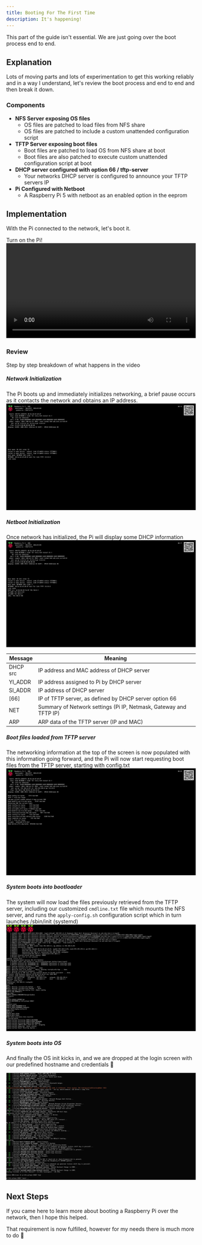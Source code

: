 ```yaml
---
title: Booting For The First Time
description: It's happening!
---
```


This part of the guide isn't essential. We are just going over the boot process end to end.

## Explanation

Lots of moving parts and lots of experimentation to get this working reliably and in a way I understand, let's review the boot process and end to end and then break it down.

### Components
- **NFS Server exposing OS files**
    - OS files are patched to load files from NFS share
    - OS files are patched to include a custom unattended configuration script
- **TFTP Server exposing boot files**
    - Boot files are patched to load OS from NFS share at boot
    - Boot files are also patched to execute custom unattended configuration script at boot
- **DHCP server configured with option 66 / tftp-server**
    - Your networks DHCP server is configured to announce your TFTP servers IP
- **Pi Configured with Netboot**
    - A Raspberry Pi 5 with netboot as an enabled option in the eeprom

## Implementation

With the Pi connected to the network, let's boot it.

Turn on the Pi!
<video controls width="100%" title="First Boot">
    <source src="../../../../assets/docs/guides/bootstrap/prep/first-boot.mp4" type="video/mp4">
    Your browser does not support the video tag.
</video>

### Review

Step by step breakdown of what happens in the video

##### Network Initialization
The Pi boots up and immediately initializes networking, a brief pause occurs as it contacts the network and obtains an IP address.
![capture of Pi bootloader with netboot enabled, pre-networking](../../../../assets/docs/guides/bootstrap/prep/review/pre-net.jpg)

##### Netboot Initialization
Once network has initialized, the Pi will display some DHCP information
![capture of Pi bootloader with netboot enabled, networking having initialized](../../../../assets/docs/guides/bootstrap/prep/review/net.jpg)

| Message   | Meaning |
| --------- | ----------------------------------------------------------------- |
| DHCP src  | IP address and MAC address of DHCP server                         |
| YI_ADDR   | IP address assigned to Pi by DHCP server                          |
| SI_ADDR   | IP address of DHCP server                                         |
| [66]      | IP of TFTP server, as defined by DHCP server option 66            |
| NET       | Summary of Network settings (Pi IP, Netmask, Gateway and TFTP IP) |
| ARP       | ARP data of the TFTP server (IP and MAC)                          |

##### Boot files loaded from TFTP server
The networking information at the top of the screen is now populated with this information going forward, and the Pi will now start requesting boot files from the TFTP server, starting with config.txt
![capture of Pi bootloader with netboot enabled, requesting files from TFTP server](../../../../assets/docs/guides/bootstrap/prep/review/tftp-reqs.jpg)

##### System boots into bootloader
The system will now load the files previously retrieved from the TFTP server, including our customized `cmdline.txt` file which mounts the NFS server, and runs the `apply-config.sh` configuration script which in turn launches /sbin/init (systemd)
![capture of Pi bootloader with netboot enabled, booting bootloader files from TFTP server](../../../../assets/docs/guides/bootstrap/prep/review/tftp-boot.jpg)

##### System boots into OS
And finally the OS init kicks in, and we are dropped at the login screen with our predefined hostname and credentials 🎉

![capture of Pi bootloader with netboot enabled, booting OS files from NFS server](../../../../assets/docs/guides/bootstrap/prep/review/os-boot.jpg)

## Next Steps

If you came here to learn more about booting a Raspberry Pi over the network, then I hope this helped.

That requirement is now fulfilled, however for my needs there is much more to do 🤠